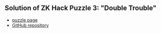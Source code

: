 ## Solution of ZK Hack Puzzle 3: "Double Trouble"

- [puzzle page](https://zkhack.dev/events/puzzle3.html)
- [GitHub repository](https://github.com/kobigurk/zkhack-double-trouble)
